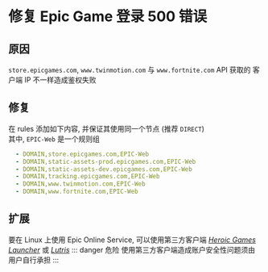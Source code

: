 # 修复 Epic Game 登录 500 错误

## 原因
`store.epicgames.com`, `www.twinmotion.com` 与 `www.fortnite.com` API 获取的 客户端 IP 不一样造成鉴权失败

## 修复
在 rules 添加如下内容, 并保证其使用同一个节点 (推荐 `DIRECT`)  
其中, `EPIC-Web` 是一个规则组

```yml
  - DOMAIN,store.epicgames.com,EPIC-Web
  - DOMAIN,static-assets-prod.epicgames.com,EPIC-Web
  - DOMAIN,static-assets-dev.epicgames.com,EPIC-Web
  - DOMAIN,tracking.epicgames.com,EPIC-Web
  - DOMAIN,www.twinmotion.com,EPIC-Web
  - DOMAIN,www.fortnite.com,EPIC-Web
```

## 扩展
要在 Linux 上使用 Epic Online Service, 可以使用第三方客户端 [*Heroic Games Launcher*](https://heroicgameslauncher.com/) 或 [*Lutris*](https://lutris.net/)
::: danger 危险
使用第三方客户端造成账户安全性问题须由用户自行承担
:::
